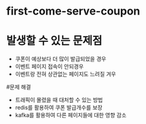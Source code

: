 # first-come-serve-coupon

# 발생할 수 있는 문제점
- 쿠폰이 예상보다 더 많이 발급되었을 경우
- 이벤트 페이지 접속이 안되경우
- 이벤트랑 전혀 상관없는 페이지도 느려질 겨우


#문제 해결
- 트래픽이 몰렸을 때 대처할 수 있는 방법
- redis를 활용하여 쿠폰 발급개수를 보장
- kafka를 활용하여 다른 페이지들에 대한 영향 감소
